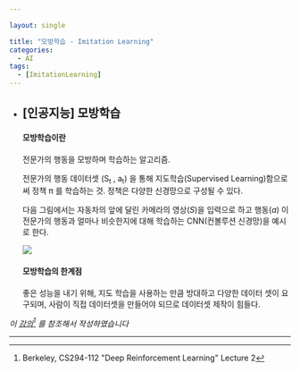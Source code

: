 ```yaml
---

layout: single

title: "모방학습 - Imitation Learning"
categories:
  - AI
tags:
  - [ImitationLearning]
---
```


- ## [인공지능] 모방학습

  [^1]: Berkeley, CS294-112 "Deep Reinforcement Learning" Lecture 2

  #### 모방학습이란

  전문가의 행동을 모방하며 학습하는 알고리즘.

  

   전문가의 행동 데이터셋 (S<sub>t</sub> , a<sub>t</sub>) 을 통해 지도학습(Supervised Learning)함으로써 정책 π 를 학습하는 것. 정책은 다양한 신경망으로 구성될 수 있다.
  
  
  
   다음 그림에서는 자동차의 앞에 달린 카메라의 영상(*S*)을 입력으로 하고 행동(*a*) 이 전문가의 행동과 얼마나 비슷한지에 대해 학습하는 CNN(컨볼루션 신경망)을 예시로 한다.
  
  ![](https://user-images.githubusercontent.com/18680116/67748554-88cd1900-fa6e-11e9-9e8c-a0adc19caa15.png)
  
  
  
  #### 모방학습의 한계점
  
   좋은 성능을 내기 위해, 지도 학습을 사용하는 만큼 방대하고 다양한 데이터 셋이 요구되며, 사람이 직접 데이터셋을 만들어야 되므로 데이터셋 제작이 힘들다.
  
  



*이 [강의](http://rail.eecs.berkeley.edu/deeprlcourse-fa18/)[^1] 를 참조해서 작성하였습니다*

---

  
